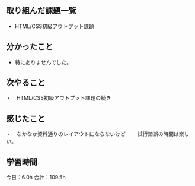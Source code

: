 ## 取り組んだ課題一覧
* HTML/CSS初級アウトプット課題
## 分かったこと
*  特にありませんでした。
　


## 次やること
・　HTML/CSS初級アウトプット課題の続き
## 感じたこと
・　なかなか資料通りのレイアウトにならないけど
　　試行錯誤の時間は楽しい。
 
## 学習時間
今日：6.0h
合計：109.5h

